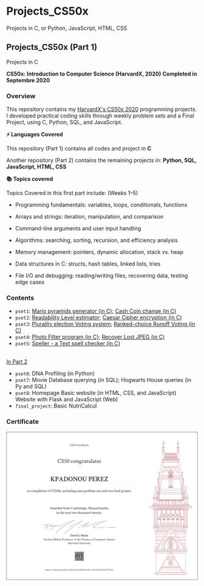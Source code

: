 # Projects_CS50x 
Projects in C, or Python, JavaScript, HTML, CSS

## Projects_CS50x (Part 1)
Projects in C


**CS50x: Introduction to Computer Science (HarvardX, 2020)**
**Completed in Septembre 2020**

### Overview
This repository contains my  [HarvardX's CS50x 2020](https://cs50.harvard.edu/college/2020/spring/syllabus/) programming projects. 
I developed practical coding skills through weekly problem sets and a Final Project, using C, Python, SQL, and JavaScript. 

**⚡ Languages Covered**

This repository (Part 1) contains all codes and project in **C**

Another repository (Part 2) contains the remaining projects in: **Python, SQL, JavaScript, HTML, CSS**


**📚 Topics covered** 

 Topics Covered in this first part include: (Weeks 1–5)

- Programming fundamentals: variables, loops, conditionals, functions

- Arrays and strings: iteration, manipulation, and comparison

- Command-line arguments and user input handling

- Algorithms: searching, sorting, recursion, and efficiency analysis

- Memory management: pointers, dynamic allocation, stack vs. heap

- Data structures in C: structs, hash tables, linked lists, tries

- File I/O and debugging: reading/writing files, recovering data, testing edge cases





### Contents

- `pset1`: [Mario pyramids generator (in C)](/%20Mario%20Pyramid%20generator%20(in%20C)%20–%201.2./); [Cash Coin change  (in C)](/%20%20Cash%20Coin%20change%20(in%20C)%20–%201.3./)
- `pset2`: [Readability Level estimator](/%20%20%20Readability%20Level%20estimator%20(in%20C)%20–%202.1./); [Caesar Cipher encryption (in C)](/%20%20%20%20Caesar%20Cipher%20encryption%20(in%20C)%20–%202.2./)
- `pset3`: [Plurality election Voting system](/%20%20%20%20%20Plurality%20election%20Voting%20system%20(in%20C)%20–%203.1./); [Ranked-choice Runoff Voting (in C)](/%20%20%20%20%20%20Ranked-choice%20Runoff%20Voting%20(in%20C)%20–%203.2./)
- `pset4`: [Photo Filter program (in C)](/%20%20%20%20%20%20%20Photo%20Filter%20program%20(in%20C)%20–%204.1./); [Recover Lost JPEG (in C)](/%20%20%20%20%20%20%20%20Recover%20Lost%20JPEG%20(in%20C)%20–%204.2./)
- `pset5`: [Speller - a Text spell checker (in C)](/%20%20%20%20%20%20%20%20%20Speller%20a%20Text%20Spell%20Checker%20(in%20C)%20–%205.1./)

\
[In Part 2](https://github.com/AI-Health-Master/Projects_CS50x-Part_2/)
- `pset6`: DNA Profiling (in Python)
- `pset7`: Movie Database querying (in SQL); Hogwarts House queries (in Py and SQL)
- `pset8`: Homepage Basic website (in HTML, CSS, and JavaScript) Website with Flask and JavaScript (Web)
- `final_project`: Basic NutriCalcul



### Certificate
![CS50x Certificate](/images/Certificat_CS50x_letter.png)

